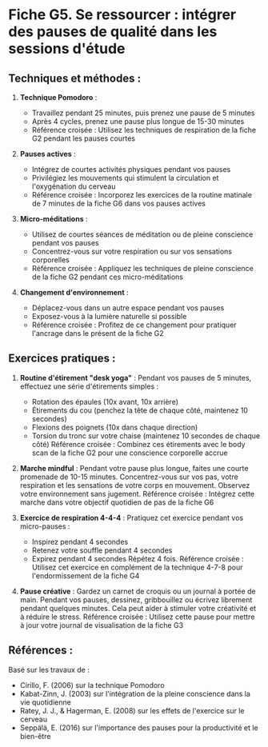 # Fiche G5. Se ressourcer : intégrer des pauses de qualité dans les sessions d'étude

## Techniques et méthodes :

1. **Technique Pomodoro** :
   - Travaillez pendant 25 minutes, puis prenez une pause de 5 minutes
   - Après 4 cycles, prenez une pause plus longue de 15-30 minutes
   - Référence croisée : Utilisez les techniques de respiration de la fiche G2 pendant les pauses courtes

2. **Pauses actives** :
   - Intégrez de courtes activités physiques pendant vos pauses
   - Privilégiez les mouvements qui stimulent la circulation et l'oxygénation du cerveau
   - Référence croisée : Incorporez les exercices de la routine matinale de 7 minutes de la fiche G6 dans vos pauses actives

3. **Micro-méditations** :
   - Utilisez de courtes séances de méditation ou de pleine conscience pendant vos pauses
   - Concentrez-vous sur votre respiration ou sur vos sensations corporelles
   - Référence croisée : Appliquez les techniques de pleine conscience de la fiche G2 pendant ces micro-méditations

4. **Changement d'environnement** :
   - Déplacez-vous dans un autre espace pendant vos pauses
   - Exposez-vous à la lumière naturelle si possible
   - Référence croisée : Profitez de ce changement pour pratiquer l'ancrage dans le présent de la fiche G2

## Exercices pratiques :

1. **Routine d'étirement "desk yoga"** :
   Pendant vos pauses de 5 minutes, effectuez une série d'étirements simples :
   - Rotation des épaules (10x avant, 10x arrière)
   - Étirements du cou (penchez la tête de chaque côté, maintenez 10 secondes)
   - Flexions des poignets (10x dans chaque direction)
   - Torsion du tronc sur votre chaise (maintenez 10 secondes de chaque côté)
   Référence croisée : Combinez ces étirements avec le body scan de la fiche G2 pour une conscience corporelle accrue

2. **Marche mindful** :
   Pendant votre pause plus longue, faites une courte promenade de 10-15 minutes. Concentrez-vous sur vos pas, votre respiration et les sensations de votre corps en mouvement. Observez votre environnement sans jugement.
   Référence croisée : Intégrez cette marche dans votre objectif quotidien de pas de la fiche G6

3. **Exercice de respiration 4-4-4** :
   Pratiquez cet exercice pendant vos micro-pauses :
   - Inspirez pendant 4 secondes
   - Retenez votre souffle pendant 4 secondes
   - Expirez pendant 4 secondes
   Répétez 4 fois.
   Référence croisée : Utilisez cet exercice en complément de la technique 4-7-8 pour l'endormissement de la fiche G4

4. **Pause créative** :
   Gardez un carnet de croquis ou un journal à portée de main. Pendant vos pauses, dessinez, gribbouillez ou écrivez librement pendant quelques minutes. Cela peut aider à stimuler votre créativité et à réduire le stress.
   Référence croisée : Utilisez cette pause pour mettre à jour votre journal de visualisation de la fiche G3

## Références :

Basé sur les travaux de :
- Cirillo, F. (2006) sur la technique Pomodoro
- Kabat-Zinn, J. (2003) sur l'intégration de la pleine conscience dans la vie quotidienne
- Ratey, J. J., & Hagerman, E. (2008) sur les effets de l'exercice sur le cerveau
- Seppälä, E. (2016) sur l'importance des pauses pour la productivité et le bien-être